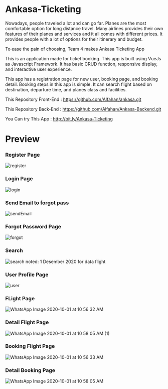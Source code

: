 # Ankasa-Ticketing

Nowadays, people traveled a lot and can go far. Planes are the most comfortable option for long distance travel. Many airlines provides their own features of their planes and services and it all comes with different prices. It provides people with a lot of options for their itinerary and budget.

To ease the pain of choosing, Team 4 makes Ankasa Ticketing App

This is an application made for ticket booking. This app is built using VueJs as Javascript Framework. It has basic CRUD function, responsive display, and interactive user experience.

This app has a registration page for new user, booking page, and booking detail. Booking steps in this app is simple. It can search flight based on destination, departure time, and planes class and facilities.

This Repository Front-End : https://github.com/Alfahan/ankasa.git

This Repository Back-End : https://github.com/Alfahan/Ankasa-Backend.git

You Can try This App : http://bit.ly/Ankasa-Ticketing


# Preview

### Register Page
![register](https://user-images.githubusercontent.com/47838819/94762335-95ba6100-03d1-11eb-992b-f0dc3733dd05.PNG)
### Login Page
![login](https://user-images.githubusercontent.com/47838819/94762333-93f09d80-03d1-11eb-93b6-d43313fe7a9a.PNG)
### Send Email to forgot pass
![sendEmail](https://user-images.githubusercontent.com/47838819/94762345-99e67e80-03d1-11eb-91c1-6f9c4b7a34da.PNG)
### Forgot Password Page
![forgot](https://user-images.githubusercontent.com/47838819/94762320-8cc98f80-03d1-11eb-9262-e67bc6f68fee.PNG)
### Search
![search](https://user-images.githubusercontent.com/47838819/94762336-9652f780-03d1-11eb-9ff9-5cf80846a330.PNG)
noted: 1 Desember 2020 for data flight
### User Profile Page
![user](https://user-images.githubusercontent.com/47838819/94762349-9bb04200-03d1-11eb-872a-2cc873b905dd.PNG)
### FLight Page
![WhatsApp Image 2020-10-01 at 10 56 32 AM](https://user-images.githubusercontent.com/47838819/94765504-61e13a80-03d5-11eb-9e6f-c33780d7eafa.jpeg)
### Detail Flight Page
![WhatsApp Image 2020-10-01 at 10 58 05 AM (1)](https://user-images.githubusercontent.com/47838819/94765383-57bf3c00-03d5-11eb-8722-85d414669093.jpeg)
### Booking Flight Page
![WhatsApp Image 2020-10-01 at 10 56 33 AM](https://user-images.githubusercontent.com/47838819/94765486-60177700-03d5-11eb-9f30-37909227dbaa.jpeg)
### Detail Booking Page
![WhatsApp Image 2020-10-01 at 10 58 05 AM](https://user-images.githubusercontent.com/47838819/94765453-5d1c8680-03d5-11eb-8856-a8238522643a.jpeg)


